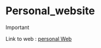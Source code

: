 # Personal_website

>[!Important]
Link to web : [personal Web](https://sunyouqi.github.io/Personal_website/)
